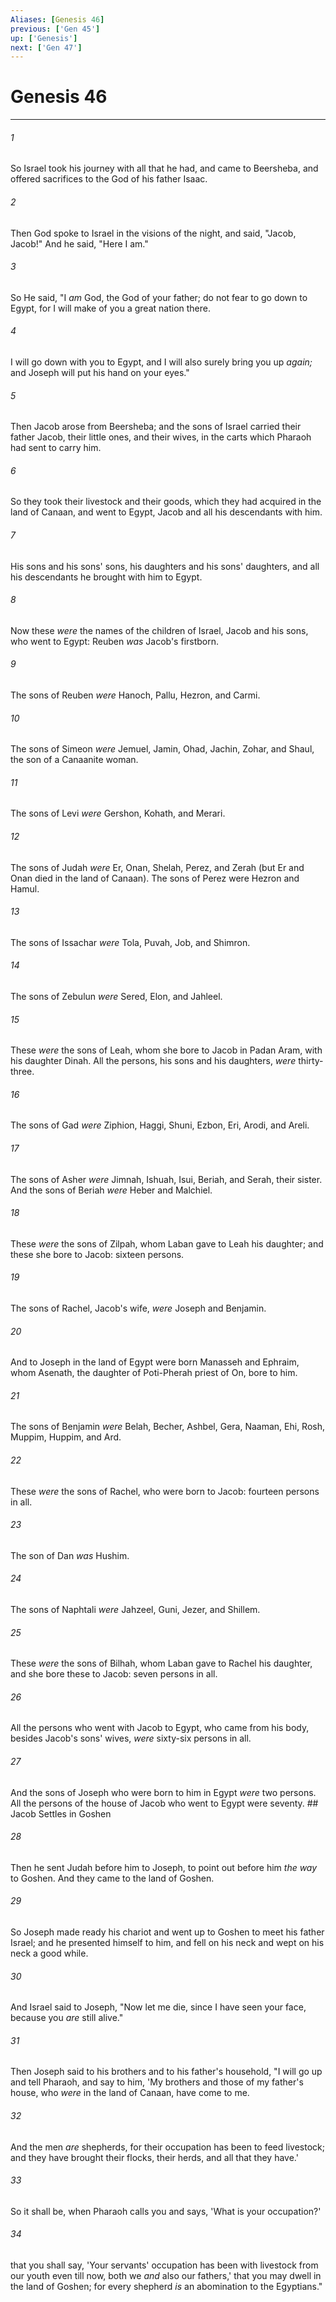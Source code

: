 ```yaml
---
Aliases: [Genesis 46]
previous: ['Gen 45']
up: ['Genesis']
next: ['Gen 47']
---
```

# Genesis 46

***


###### 1 
So Israel took his journey with all that he had, and came to Beersheba, and offered sacrifices to the God of his father Isaac. 

###### 2 
Then God spoke to Israel in the visions of the night, and said, "Jacob, Jacob!" And he said, "Here I am." 

###### 3 
So He said, "I _am_ God, the God of your father; do not fear to go down to Egypt, for I will make of you a great nation there. 

###### 4 
I will go down with you to Egypt, and I will also surely bring you up _again;_ and Joseph will put his hand on your eyes." 

###### 5 
Then Jacob arose from Beersheba; and the sons of Israel carried their father Jacob, their little ones, and their wives, in the carts which Pharaoh had sent to carry him. 

###### 6 
So they took their livestock and their goods, which they had acquired in the land of Canaan, and went to Egypt, Jacob and all his descendants with him. 

###### 7 
His sons and his sons' sons, his daughters and his sons' daughters, and all his descendants he brought with him to Egypt. 

###### 8 
Now these _were_ the names of the children of Israel, Jacob and his sons, who went to Egypt: Reuben _was_ Jacob's firstborn. 

###### 9 
The sons of Reuben _were_ Hanoch, Pallu, Hezron, and Carmi. 

###### 10 
The sons of Simeon _were_ Jemuel, Jamin, Ohad, Jachin, Zohar, and Shaul, the son of a Canaanite woman. 

###### 11 
The sons of Levi _were_ Gershon, Kohath, and Merari. 

###### 12 
The sons of Judah _were_ Er, Onan, Shelah, Perez, and Zerah (but Er and Onan died in the land of Canaan). The sons of Perez were Hezron and Hamul. 

###### 13 
The sons of Issachar _were_ Tola, Puvah, Job, and Shimron. 

###### 14 
The sons of Zebulun _were_ Sered, Elon, and Jahleel. 

###### 15 
These _were_ the sons of Leah, whom she bore to Jacob in Padan Aram, with his daughter Dinah. All the persons, his sons and his daughters, _were_ thirty-three. 

###### 16 
The sons of Gad _were_ Ziphion, Haggi, Shuni, Ezbon, Eri, Arodi, and Areli. 

###### 17 
The sons of Asher _were_ Jimnah, Ishuah, Isui, Beriah, and Serah, their sister. And the sons of Beriah _were_ Heber and Malchiel. 

###### 18 
These _were_ the sons of Zilpah, whom Laban gave to Leah his daughter; and these she bore to Jacob: sixteen persons. 

###### 19 
The sons of Rachel, Jacob's wife, _were_ Joseph and Benjamin. 

###### 20 
And to Joseph in the land of Egypt were born Manasseh and Ephraim, whom Asenath, the daughter of Poti-Pherah priest of On, bore to him. 

###### 21 
The sons of Benjamin _were_ Belah, Becher, Ashbel, Gera, Naaman, Ehi, Rosh, Muppim, Huppim, and Ard. 

###### 22 
These _were_ the sons of Rachel, who were born to Jacob: fourteen persons in all. 

###### 23 
The son of Dan _was_ Hushim. 

###### 24 
The sons of Naphtali _were_ Jahzeel, Guni, Jezer, and Shillem. 

###### 25 
These _were_ the sons of Bilhah, whom Laban gave to Rachel his daughter, and she bore these to Jacob: seven persons in all. 

###### 26 
All the persons who went with Jacob to Egypt, who came from his body, besides Jacob's sons' wives, _were_ sixty-six persons in all. 

###### 27 
And the sons of Joseph who were born to him in Egypt _were_ two persons. All the persons of the house of Jacob who went to Egypt were seventy. ## Jacob Settles in Goshen 

###### 28 
Then he sent Judah before him to Joseph, to point out before him _the way_ to Goshen. And they came to the land of Goshen. 

###### 29 
So Joseph made ready his chariot and went up to Goshen to meet his father Israel; and he presented himself to him, and fell on his neck and wept on his neck a good while. 

###### 30 
And Israel said to Joseph, "Now let me die, since I have seen your face, because you _are_ still alive." 

###### 31 
Then Joseph said to his brothers and to his father's household, "I will go up and tell Pharaoh, and say to him, 'My brothers and those of my father's house, who _were_ in the land of Canaan, have come to me. 

###### 32 
And the men _are_ shepherds, for their occupation has been to feed livestock; and they have brought their flocks, their herds, and all that they have.' 

###### 33 
So it shall be, when Pharaoh calls you and says, 'What is your occupation?' 

###### 34 
that you shall say, 'Your servants' occupation has been with livestock from our youth even till now, both we _and_ also our fathers,' that you may dwell in the land of Goshen; for every shepherd _is_ an abomination to the Egyptians."
